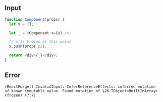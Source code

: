
## Input

```javascript
function Component(props) {
  let x = [];

  let _ = <Component x={x} />;

  // x is Frozen at this point
  x.push(props.p2);

  return <div>{_}</div>;
}

```


## Error

```
[ReactForget] InvalidInput: InferReferenceEffects: inferred mutation of known immutable value. Found mutation of $26:TObject<BuiltInArray> (frozen) (7:7)
```
          
      